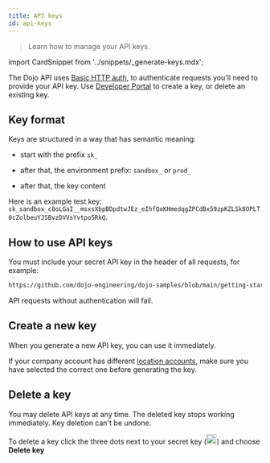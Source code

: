 ```yaml
---
title: API keys
id: api-keys
---
```


>Learn how to manage your API keys.

import CardSnippet from '../snippets/_generate-keys.mdx';

The Dojo API uses [Basic HTTP auth](https://en.wikipedia.org/wiki/Basic_access_authentication), to authenticate requests you'll need to provide your API key. Use [Developer Portal](portal/portal.md) to create a key, or delete an existing key.

## Key format

Keys are structured in a way that has semantic meaning:

* start with the prefix `sk_`

* after that, the environment prefix: `sandbox_` or `prod_`

* after that, the key content

Here is an example test key: `sk_sandbox_c8oLGaI__msxsXbpBDpdtwJEz_eIhfQoKHmedqgZPCdBx59zpKZLSk8OPLT0cZolbeuYJSBvzDVVsYvtpo5RkQ`.

## How to use API keys

You must include your secret API key in the header of all requests, for example:

```bash reference
https://github.com/dojo-engineering/dojo-samples/blob/main/getting-started/curl/create-payment-intent.sh
```

API requests without authentication will fail.

## Create a new key

When you generate a new API key, you can use it immediately.

If your company account has different [location accounts](portal/portal.md#account-structure), make sure you have selected the correct one before generating the key.

<CardSnippet />

## Delete a key

You may delete API keys at any time. The deleted key stops working immediately. Key deletion can't be undone.

To delete a key click the three dots next to your secret key (<img src="/images/dots.png" width="20"/>) and choose **Delete key**
